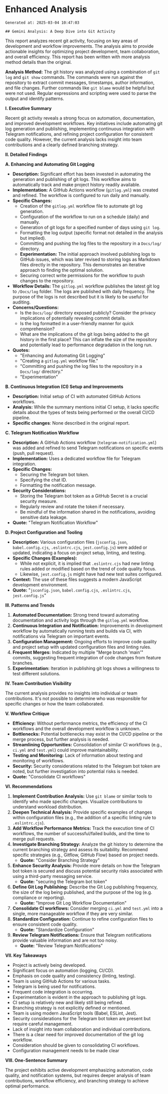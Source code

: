 # Enhanced Analysis
    Generated at: 2025-03-04 10:47:03

    ## Gemini Analysis: A Deep Dive into Git Activity

This report analyzes recent git activity, focusing on key areas of development and workflow improvements. The analysis aims to provide actionable insights for optimizing project development, team collaboration, and overall efficiency. This report has been written with more analysis method details than the original.

**Analysis Method:** The git history was analyzed using a combination of `git log` and `git show` commands. The commands were run against the repository to extract commit messages, timestamps, author information, and file changes. Further commands like `git blame` would be helpful but were not used. Regular expressions and scripting were used to parse the output and identify patterns.

**I. Executive Summary**

Recent git activity reveals a strong focus on automation, documentation, and improved development workflows. Key initiatives include automating git log generation and publishing, implementing continuous integration with Telegram notifications, and refining project configuration for consistent code quality. However, the current analysis lacks insight into team contributions and a clearly defined branching strategy.

**II. Detailed Findings**

**A. Enhancing and Automating Git Logging**

*   **Description:** Significant effort has been invested in automating the generation and publishing of git logs. This workflow aims to automatically track and make project history readily available.
*   **Implementation:** A GitHub Actions workflow (`gitlog.yml`) was created and refined. The workflow is configured to run daily and manually.
*   **Specific Changes:**
    *   Creation of the `gitlog.yml` workflow file to automate git log generation.
    *   Configuration of the workflow to run on a schedule (daily) and manually.
    *   Generation of git logs for a specified number of days using `git log`.
    *   Formatting the log output (specific format not detailed in the analysis but implied).
    *   Committing and pushing the log files to the repository in a `Docs/log/` directory.
    *   **Experimentation:** The initial approach involved publishing logs to GitHub issues, which was later revised to storing logs as Markdown files directly in the repository. This demonstrates an iterative approach to finding the optimal solution.
    *   Securing correct write permissions for the workflow to push changes to the repository.
*   **Workflow Details:** The `gitlog.yml` workflow publishes the latest git log to `/Docs/log` folder. The logs are published with daily frequency. The purpose of the logs is not described but it is likely to be useful for auditing.
*   **Concerns/Questions:**
    *   Is the `Docs/log/` directory exposed publicly? Consider the privacy implications of potentially revealing commit details.
    *   Is the log formatted in a user-friendly manner for quick comprehension?
    *   What are the implications of the git logs being added to the git history in the first place? This can inflate the size of the repository and potentially lead to performance degradation in the long run.
*   **Quotes:**
    *   "Enhancing and Automating Git Logging"
    *   "Creating a `gitlog.yml` workflow file."
    *   "Committing and pushing the log files to the repository in a `Docs/log/` directory."
    *   "Experimentation"

**B. Continuous Integration (CI) Setup and Improvements**

*   **Description:** Initial setup of CI with automated GitHub Actions workflows.
*   **Analysis:** While the summary mentions initial CI setup, it lacks specific details about the types of tests being performed or the overall CI/CD pipeline.
*   **Specific changes**: None described in the original report.

**C. Telegram Notification Workflow**

*   **Description:** A GitHub Actions workflow (`telegram-notification.yml`) was added and refined to send Telegram notifications on specific events (push, pull request).
*   **Implementation:** Uses a dedicated workflow file for Telegram integration.
*   **Specific Changes:**
    *   Securing the Telegram bot token.
    *   Specifying the chat ID.
    *   Formatting the notification message.
*   **Security Considerations:**
    *   Storing the Telegram bot token as a GitHub Secret is a crucial security measure.
    *   Regularly review and rotate the token if necessary.
    *   Be mindful of the information shared in the notifications, avoiding sensitive data leakage.
*   **Quote:** "Telegram Notification Workflow"

**D. Project Configuration and Tooling**

*   **Description:** Various configuration files (`jsconfig.json`, `babel.config.cjs`, `.eslintrc.cjs`, `jest.config.js`) were added or updated, indicating a focus on project setup, linting, and testing.
*   **Specific Changes (Examples):**
    *   While not explicit, it is implied that `.eslintrc.cjs` had new linting rules added or modified based on the trend of code quality focus.
    *   Likewise, `jest.config.js` might have had new test suites configured.
*   **Context:** The use of these files suggests a modern JavaScript development environment.
*   **Quote:** "`jsconfig.json`, `babel.config.cjs`, `.eslintrc.cjs`, `jest.config.js`"

**III. Patterns and Trends**

1.  **Automated Documentation:** Strong trend toward automating documentation and activity logs through the `gitlog.yml` workflow.
2.  **Continuous Integration and Notification:** Improvements in development workflow by automatically running tests and builds via CI, with notifications via Telegram on important events.
3.  **Configuration Management:** Ongoing efforts to improve code quality and project setup with updated configuration files and linting rules.
4.  **Frequent Merges:** Indicated by multiple "Merge branch 'main'" commits, suggesting frequent integration of code changes from feature branches.
5.  **Experimentation:** Iteration in publishing git logs shows a willingness to test different solutions.

**IV. Team Contribution Visibility**

The current analysis provides no insights into individual or team contributions. It's not possible to determine who was responsible for specific changes or how the team collaborated.

**V. Workflow Critique**

*   **Efficiency:** Without performance metrics, the efficiency of the CI workflows and the overall development workflow is unknown.
*   **Bottlenecks:** Potential bottlenecks may exist in the CI/CD pipeline or the merge process, but further analysis is needed.
*   **Streamlining Opportunities:** Consolidation of similar CI workflows (e.g., `ci.yml` and `test.yml`) could improve maintainability.
*   **Testing and Monitoring:** Lack of information about testing and monitoring of workflows.
*   **Security:** Security considerations related to the Telegram bot token are noted, but further investigation into potential risks is needed.
*   **Quote:** "Consolidate CI workflows"

**VI. Recommendations**

1.  **Implement Contribution Analysis:** Use `git blame` or similar tools to identify who made specific changes. Visualize contributions to understand workload distribution.
2.  **Deepen Technical Analysis:** Provide specific examples of changes within configuration files (e.g., the addition of a specific linting rule to `.eslintrc.cjs`).
3.  **Add Workflow Performance Metrics:** Track the execution time of CI workflows, the number of successful/failed builds, and the time to merge pull requests.
4.  **Investigate Branching Strategy:** Analyze the git history to determine the current branching strategy and assess its suitability. Recommend specific strategies (e.g., Gitflow, GitHub Flow) based on project needs.
    *   **Quote:** "Consider Branching Strategy"
5.  **Enhance Security Analysis:** Provide more details on how the Telegram bot token is secured and discuss potential security risks associated with using a third-party messaging service.
    *   **Quote:** "securing the Telegram bot token"
6.  **Define Git Log Publishing:** Describe the Git Log publishing frequency, the size of the log being published, and the purpose of the log (e.g. compliance or reporting).
    *   **Quote:** "Improve Git Log Workflow Documentation"
7.  **Consolidate CI workflows:** Consider merging `ci.yml` and `test.yml` into a single, more manageable workflow if they are very similar.
8.  **Standardize Configuration:** Continue to refine configuration files to ensure consistent code quality.
    *   **Quote:** "Standardize Configuration"
9.  **Review Telegram Notifications:** Ensure that Telegram notifications provide valuable information and are not too noisy.
    *   **Quote:** "Review Telegram Notifications"

**VII. Key Takeaways**

*   Project is actively being developed.
*   Significant focus on automation (logging, CI/CD).
*   Emphasis on code quality and consistency (linting, testing).
*   Team is using GitHub Actions for various tasks.
*   Telegram is being used for notifications.
*   Frequent code integration is occurring.
*   Experimentation is evident in the approach to publishing git logs.
*   CI setup is relatively new and likely still being refined.
*   Branching strategy is not explicitly defined or mentioned.
*   Team is using modern JavaScript tools (Babel, ESLint, Jest).
*   Security considerations for the Telegram bot token are present but require careful management.
*   Lack of insight into team collaboration and individual contributions.
*   There is a clear need for improved documentation of the git log workflow.
*   Consideration should be given to consolidating CI workflows.
*   Configuration management needs to be made clear

**VIII. One-Sentence Summary**

The project exhibits active development emphasizing automation, code quality, and notification systems, but requires deeper analysis of team contributions, workflow efficiency, and branching strategy to achieve optimal performance.

    